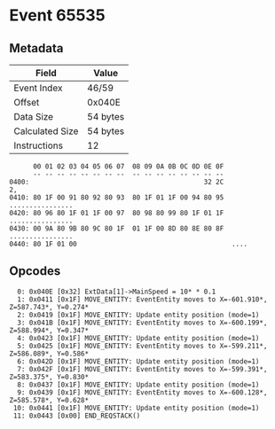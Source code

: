 # Event 65535

## Metadata

| Field           | Value    |
|-----------------|----------|
| Event Index     | 46/59    |
| Offset          | 0x040E   |
| Data Size       | 54 bytes |
| Calculated Size | 54 bytes |
| Instructions    | 12       |

```
      00 01 02 03 04 05 06 07  08 09 0A 0B 0C 0D 0E 0F
      -- -- -- -- -- -- -- --  -- -- -- -- -- -- -- --
0400:                                            32 2C                2,
0410: 80 1F 00 91 80 92 80 93  80 1F 01 1F 00 94 80 95  ................
0420: 80 96 80 1F 01 1F 00 97  80 98 80 99 80 1F 01 1F  ................
0430: 00 9A 80 9B 80 9C 80 1F  01 1F 00 8D 80 8E 80 8F  ................
0440: 80 1F 01 00                                       ....            
```

## Opcodes

```
  0: 0x040E [0x32] ExtData[1]->MainSpeed = 10* * 0.1
  1: 0x0411 [0x1F] MOVE_ENTITY: EventEntity moves to X=-601.910*, Z=587.743*, Y=0.274*
  2: 0x0419 [0x1F] MOVE_ENTITY: Update entity position (mode=1)
  3: 0x041B [0x1F] MOVE_ENTITY: EventEntity moves to X=-600.199*, Z=588.994*, Y=0.347*
  4: 0x0423 [0x1F] MOVE_ENTITY: Update entity position (mode=1)
  5: 0x0425 [0x1F] MOVE_ENTITY: EventEntity moves to X=-599.211*, Z=586.089*, Y=0.586*
  6: 0x042D [0x1F] MOVE_ENTITY: Update entity position (mode=1)
  7: 0x042F [0x1F] MOVE_ENTITY: EventEntity moves to X=-599.391*, Z=583.375*, Y=0.830*
  8: 0x0437 [0x1F] MOVE_ENTITY: Update entity position (mode=1)
  9: 0x0439 [0x1F] MOVE_ENTITY: EventEntity moves to X=-600.128*, Z=585.578*, Y=0.628*
 10: 0x0441 [0x1F] MOVE_ENTITY: Update entity position (mode=1)
 11: 0x0443 [0x00] END_REQSTACK()
```
